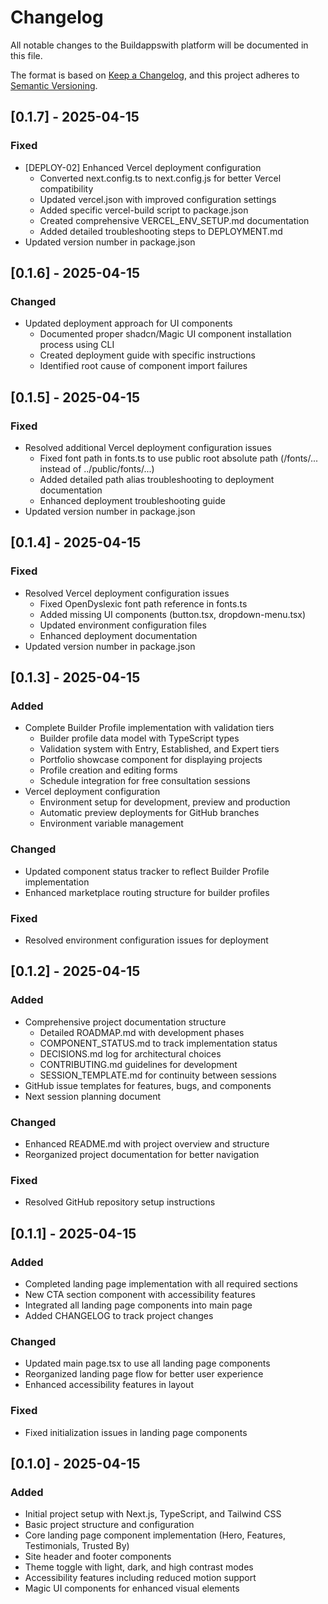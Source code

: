 # Changelog

All notable changes to the Buildappswith platform will be documented in this file.

The format is based on [Keep a Changelog](https://keepachangelog.com/en/1.0.0/),
and this project adheres to [Semantic Versioning](https://semver.org/spec/v2.0.0.html).

## [0.1.7] - 2025-04-15

### Fixed
- [DEPLOY-02] Enhanced Vercel deployment configuration
  - Converted next.config.ts to next.config.js for better Vercel compatibility
  - Updated vercel.json with improved configuration settings
  - Added specific vercel-build script to package.json
  - Created comprehensive VERCEL_ENV_SETUP.md documentation
  - Added detailed troubleshooting steps to DEPLOYMENT.md
- Updated version number in package.json

## [0.1.6] - 2025-04-15

### Changed
- Updated deployment approach for UI components
  - Documented proper shadcn/Magic UI component installation process using CLI
  - Created deployment guide with specific instructions
  - Identified root cause of component import failures

## [0.1.5] - 2025-04-15

### Fixed
- Resolved additional Vercel deployment configuration issues
  - Fixed font path in fonts.ts to use public root absolute path (/fonts/... instead of ../public/fonts/...)
  - Added detailed path alias troubleshooting to deployment documentation
  - Enhanced deployment troubleshooting guide
- Updated version number in package.json

## [0.1.4] - 2025-04-15

### Fixed
- Resolved Vercel deployment configuration issues
  - Fixed OpenDyslexic font path reference in fonts.ts
  - Added missing UI components (button.tsx, dropdown-menu.tsx)
  - Updated environment configuration files
  - Enhanced deployment documentation
- Updated version number in package.json

## [0.1.3] - 2025-04-15

### Added
- Complete Builder Profile implementation with validation tiers
  - Builder profile data model with TypeScript types
  - Validation system with Entry, Established, and Expert tiers
  - Portfolio showcase component for displaying projects
  - Profile creation and editing forms
  - Schedule integration for free consultation sessions
- Vercel deployment configuration
  - Environment setup for development, preview and production
  - Automatic preview deployments for GitHub branches
  - Environment variable management

### Changed
- Updated component status tracker to reflect Builder Profile implementation
- Enhanced marketplace routing structure for builder profiles

### Fixed
- Resolved environment configuration issues for deployment

## [0.1.2] - 2025-04-15

### Added
- Comprehensive project documentation structure
  - Detailed ROADMAP.md with development phases
  - COMPONENT_STATUS.md to track implementation status
  - DECISIONS.md log for architectural choices
  - CONTRIBUTING.md guidelines for development
  - SESSION_TEMPLATE.md for continuity between sessions
- GitHub issue templates for features, bugs, and components
- Next session planning document

### Changed
- Enhanced README.md with project overview and structure
- Reorganized project documentation for better navigation

### Fixed
- Resolved GitHub repository setup instructions

## [0.1.1] - 2025-04-15

### Added
- Completed landing page implementation with all required sections
- New CTA section component with accessibility features
- Integrated all landing page components into main page
- Added CHANGELOG to track project changes

### Changed
- Updated main page.tsx to use all landing page components
- Reorganized landing page flow for better user experience
- Enhanced accessibility features in layout

### Fixed
- Fixed initialization issues in landing page components

## [0.1.0] - 2025-04-15

### Added
- Initial project setup with Next.js, TypeScript, and Tailwind CSS
- Basic project structure and configuration
- Core landing page component implementation (Hero, Features, Testimonials, Trusted By)
- Site header and footer components
- Theme toggle with light, dark, and high contrast modes
- Accessibility features including reduced motion support
- Magic UI components for enhanced visual elements
